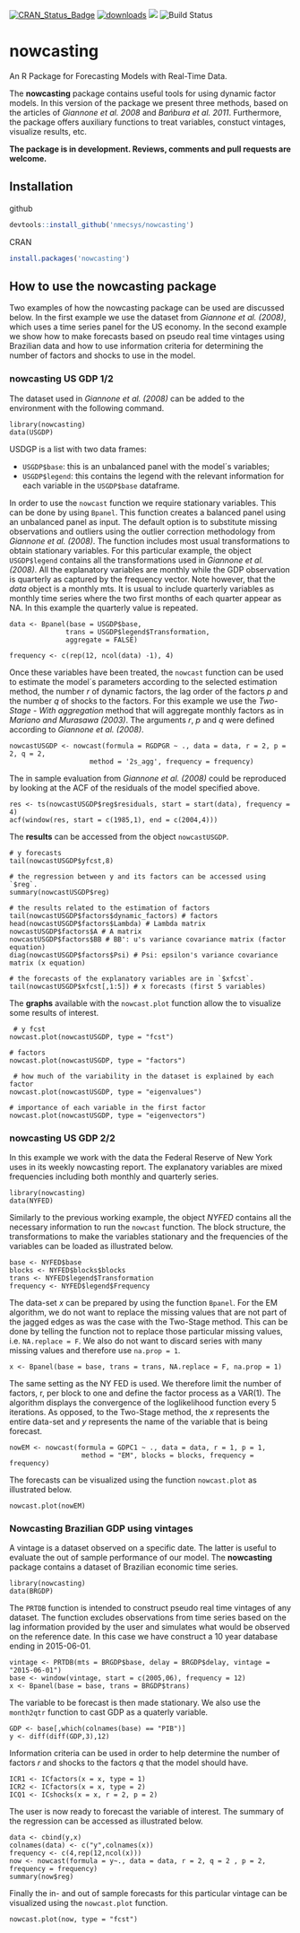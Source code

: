 
[![CRAN_Status_Badge](http://www.r-pkg.org/badges/version/nowcasting)](https://CRAN.R-project.org/package=nowcasting) 
[![downloads](http://cranlogs.r-pkg.org/badges/grand-total/nowcasting)](https://cran.rstudio.com/web/packages/nowcasting/index.html) 
![](http://cranlogs.r-pkg.org/badges/last-week/nowcasting?color=green)
![Build Status](https://ci.appveyor.com/api/projects/status/github/guilbran/nowcast?branch=master&svg=true)

# nowcasting
An R Package for Forecasting Models with Real-Time Data.

The **nowcasting** package contains useful tools for using dynamic factor models. In this version of the package we present three methods, based on the articles of *Giannone et al. 2008* and *Bańbura et al. 2011*. Furthermore, the package offers auxiliary functions to treat variables, constuct vintages, visualize results, etc.


**The package is in development. Reviews, comments and pull requests are welcome.**


## Installation

github
```R
devtools::install_github('nmecsys/nowcasting')
```
CRAN
```R
install.packages('nowcasting')
```

## How to use the nowcasting package

Two examples of how the nowcasting package can be used are discussed below. In the first example we use the dataset from *Giannone et al. (2008)*, which uses a time series panel for the US economy. In the second example we show how to make forecasts based on pseudo real time vintages using Brazilian data and how to use information criteria for determining the number of factors and shocks to use in the model.

### nowcasting US GDP 1/2

The dataset used in *Giannone et al. (2008)* can be added to the environment with the following command.

```{r warning=FALSE}
library(nowcasting)
data(USGDP)
```

USDGP is a list with two data frames:

* `USGDP$base`: this is an unbalanced panel with the model´s variables;
* `USGDP$legend`: this contains the legend with the relevant information for each variable in the `USGDP$base` dataframe.

In order to use the `nowcast` function we require stationary variables. This can be done by using `Bpanel`. This function creates a balanced panel using an unbalanced panel as input. The default option is to substitute missing observations and outliers using the outlier correction methodology from *Giannone et al. (2008)*. The function includes most usual transformations to obtain stationary variables. For this particular example, the object `USGDP$legend` contains all the transformations used in *Giannone et al. (2008)*. All the explanatory variables are monthly while the GDP observation is quarterly as captured by the frequency vector. Note however, that the *data* object is a monthly mts. It is usual to include quarterly variables as monthly time series where the two first months of each quarter appear as NA. In this example the quarterly value is repeated.

```{r warning=FALSE}
data <- Bpanel(base = USGDP$base,
              trans = USGDP$legend$Transformation,
              aggregate = FALSE)
              
frequency <- c(rep(12, ncol(data) -1), 4)

```
Once these variables have been treated, the `nowcast` function can be used to estimate the model´s parameters according to the selected estimation method, the number *r* of dynamic factors, the lag order of the factors *p* and the number *q* of shocks to the factors. For this example we use the *Two-Stage - With aggregation* method that will aggregate monthly factors as in *Mariano and Murasawa (2003)*. The arguments *r*, *p* and *q* were defined according to *Giannone et al. (2008)*.

```{r warning=FALSE}
nowcastUSGDP <- nowcast(formula = RGDPGR ~ ., data = data, r = 2, p = 2, q = 2, 
                    method = '2s_agg', frequency = frequency)
```
The in sample evaluation from *Giannone et al. (2008)* could be reproduced by looking at the ACF of the residuals of the model specified above.

```{r warning=FALSE}
res <- ts(nowcastUSGDP$reg$residuals, start = start(data), frequency = 4)
acf(window(res, start = c(1985,1), end = c(2004,4)))
```
The **results** can be accessed from the object `nowcastUSGDP`.

```{r warning=FALSE}
# y forecasts
tail(nowcastUSGDP$yfcst,8)

# the regression between y and its factors can be accessed using `$reg`.
summary(nowcastUSGDP$reg)

# the results related to the estimation of factors 
tail(nowcastUSGDP$factors$dynamic_factors) # factors
head(nowcastUSGDP$factors$Lambda) # Lambda matrix
nowcastUSGDP$factors$A # A matrix
nowcastUSGDP$factors$BB # BB': u's variance covariance matrix (factor equation)
diag(nowcastUSGDP$factors$Psi) # Psi: epsilon's variance covariance matrix (x equation)

# the forecasts of the explanatory variables are in `$xfcst`.
tail(nowcastUSGDP$xfcst[,1:5]) # x forecasts (first 5 variables)
```

The **graphs** available with the `nowcast.plot` function allow the to visualize some results of interest.

```{r warning=FALSE}
 # y fcst
nowcast.plot(nowcastUSGDP, type = "fcst")

# factors
nowcast.plot(nowcastUSGDP, type = "factors") 

 # how much of the variability in the dataset is explained by each factor 
nowcast.plot(nowcastUSGDP, type = "eigenvalues")

# importance of each variable in the first factor
nowcast.plot(nowcastUSGDP, type = "eigenvectors") 
```
### nowcasting US GDP 2/2

In this example we work with the data the Federal Reserve of New York uses in its weekly nowcasting report. The explanatory variables are mixed frequencies including both monthly and quarterly series. 

```{r warning=FALSE}
library(nowcasting)
data(NYFED)
```
Similarly to the previous working example, the object *NYFED* contains all the necessary information to run the `nowcast` function. The block structure, the transformations to make the variables stationary and the frequencies of the variables can be loaded as illustrated below. 

```{r warning=FALSE}
base <- NYFED$base
blocks <- NYFED$blocks$blocks
trans <- NYFED$legend$Transformation
frequency <- NYFED$legend$Frequency
```
The data-set *x* can be prepared by using the function `Bpanel`. For the EM algorithm, we do not want to replace the missing values that are not part of the jagged edges as was the case with the Two-Stage method. This can be done by telling the function not to replace those particular missing values, i.e. `NA.replace = F`. We also do not want to discard series with many missing values and therefore use `na.prop = 1`.

```{r warning=FALSE}
x <- Bpanel(base = base, trans = trans, NA.replace = F, na.prop = 1)
```

The same setting as the NY FED is used. We therefore limit the number of factors, r, per block to one and define the factor process as a VAR(1). The algorithm displays the convergence of the loglikelihood function every 5 iterations. As opposed, to the Two-Stage method, the *x* represents the entire data-set and *y* represents the name of the variable that is being forecast.

```{r warning=FALSE}
nowEM <- nowcast(formula = GDPC1 ~ ., data = data, r = 1, p = 1, 
                  method = "EM", blocks = blocks, frequency = frequency)
```
The forecasts can be visualized using the function `nowcast.plot` as illustrated below.

```{r warning=FALSE}
nowcast.plot(nowEM)
```

### Nowcasting Brazilian GDP using vintages

A vintage is a dataset observed on a specific date. The latter is useful to evaluate the out of sample performance of our model. The **nowcasting** package contains a dataset of Brazilian economic time series.

```{r warning=FALSE}
library(nowcasting)
data(BRGDP)
```

The `PRTDB` function is intended to construct pseudo real time vintages of any dataset. The function excludes observations from time series based on the lag information provided by the user and simulates what would be observed on the reference date. In this case we have construct a 10 year database ending in 2015-06-01.

```{r warning=FALSE}
vintage <- PRTDB(mts = BRGDP$base, delay = BRGDP$delay, vintage = "2015-06-01")
base <- window(vintage, start = c(2005,06), frequency = 12)
x <- Bpanel(base = base, trans = BRGDP$trans)
```

The variable to be forecast is then made stationary. We also use the `month2qtr` function to cast GDP as a quaterly variable.

```{r warning=FALSE}
GDP <- base[,which(colnames(base) == "PIB")]
y <- diff(diff(GDP,3),12)
```
Information criteria can be used in order to help determine the number of factors *r* and shocks to the factors *q* that the model should have. 

```{r warning=FALSE}
ICR1 <- ICfactors(x = x, type = 1)
ICR2 <- ICfactors(x = x, type = 2)
ICQ1 <- ICshocks(x = x, r = 2, p = 2)
```
The user is now ready to forecast the variable of interest. The summary of the regression can be accessed as illustrated below.

```{r warning=FALSE}
data <- cbind(y,x)
colnames(data) <- c("y",colnames(x))
frequency <- c(4,rep(12,ncol(x)))
now <- nowcast(formula = y~., data = data, r = 2, q = 2 , p = 2, frequency = frequency)
summary(now$reg)
```
Finally the in- and out of sample forecasts for this particular vintage can be visualized using the `nowcast.plot` function.

```{r warning=FALSE}
nowcast.plot(now, type = "fcst")
```



